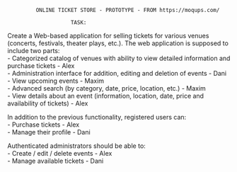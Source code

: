 			 ONLINE TICKET STORE - PROTOTYPE - FROM https://moqups.com/
						
						TASK:

Create a Web-based application for selling tickets for various venues (concerts, festivals, theater plays, etc.). The web application is supposed to include two parts:<br>
	- Categorized catalog of venues with ability to view detailed information and purchase tickets - Alex<br>
	- Administration interface for addition, editing and deletion of events - Dani<br>
	- View upcoming events - Maxim<br>
	- Advanced search (by category, date, price, location, etc.) - Maxim<br>
	- View details about an event (information, location, date, price and availability of tickets) - Alex<br>

In addition to the previous functionality, registered users can:<br>
	- Purchase tickets - Alex<br>
	- Manage their profile - Dani

Authenticated administrators should be able to:<br>
	- Create / edit / delete events - Alex<br>
	- Manage available tickets - Dani
